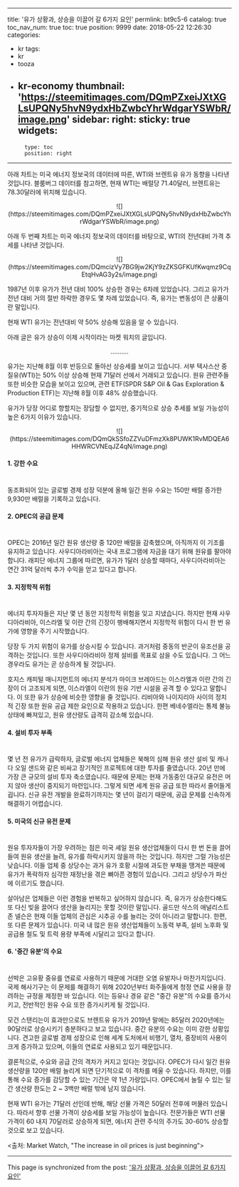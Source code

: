 
---
title: '유가 상황과, 상승을 이끌어 갈 6가지 요인'
permlink: bt9c5-6
catalog: true
toc_nav_num: true
toc: true
position: 9999
date: 2018-05-22 12:26:30
categories:
- kr
tags:
- kr
- tooza
- kr-economy
thumbnail: 'https://steemitimages.com/DQmPZxeiJXtXGLsUPQNy5hvN9ydxHbZwbcYhrWdgarYSWbR/image.png'
sidebar:
    right:
        sticky: true
widgets:
    -
        type: toc
        position: right
---


아래 차트는 미국 에너지 정보국의 데이터에 따른, WTI와 브렌트유 유가 동향을 나타낸 것입니다. 블룸버그 데이터를 참고하면, 현재 WTI는 배럴당 71.40달러, 브렌트유는 78.30달러에 위치해 있습니다. 

<center>
![](https://steemitimages.com/DQmPZxeiJXtXGLsUPQNy5hvN9ydxHbZwbcYhrWdgarYSWbR/image.png)
</center>

아래 두 번째 차트는 미국 에너지 정보국의 데이터를 바탕으로, WTI의 전년대비 가격 추세를 나타낸 것입니다.

<center>
![](https://steemitimages.com/DQmcizVy7BG9jw2KjY9zZKSGFKUfKwqmz9CqEtqHvAG3y2s/image.png)
</center>

1987년 이후 유가가 전년 대비 100% 상승한 경우는 6차례 있었습니다. 그리고 유가가 전년 대비 거의 절반 하락한 경우도 몇 차례 있었습니다. 즉, 유가는 변동성이 큰 상품이란 말입니다.

현재 WTI 유가는 전년대비 약 50% 상승해 있음을 알 수 있습니다.

아래 글은 유가 상승이 이제 시작이라는 마켓 워치의 글입니다.

<center>
..........
</center>

유가는 지난해 8월 이후 반등으로 돌아선 상승세를 보이고 있습니다. 서부 텍사스산 중질유(WTI)는 50% 이상 상승해 현재 71달러 선에서 거래되고 있습니다. 원유 관련주들 또한 비슷한 모습을 보이고 있으며, 관련 ETF(SPDR S&P Oil & Gas Exploration & Production ETF)는 지난해 8월 이후 48% 상승했습니다. 

유가가 당장 어디로 향할지는 장담할 수 없지만, 중기적으로 상승 추세를 보일 가능성이 높은 6가지 이유가 있습니다. 

<center>
![](https://steemitimages.com/DQmQkSSfoZZVuDFmzXk8PUWK1RvMDQEA6HHWRCVNEqJZ4qN/image.png)
</center>

#### 1. 강한 수요
#
동조화되어 있는 글로벌 경제 성장 덕분에 올해 일간 원유 수요는 150만 배럴 증가한 9,930만 배럴을 기록하고 있습니다.

#### 2. OPEC의 공급 문제 
#
OPEC는 2016년 일간 원유 생산량 중 120만 배럴을 감축했으며, 아직까지 이 기조를 유지하고 있습니다.  사우디아라비아는 국내 프로그램에 자금을 대기 위해 원유를 팔아야 합니다.  래피단 에너지 그룹에 따르면, 유가가 1달러 상승할 때마다, 사우디아라비아는 연간 31억 달러씩 추가 수익을 얻고 있다고 합니다.

#### 3. 지정학적 위험
#
에너지 투자자들은 지난 몇 년 동안 지정학적 위험을 잊고 지냈습니다.  하지만 현재 사우디아라비아, 이스라엘 및 이란 간의 긴장이 팽배해지면서 지정학적 위험이 다시 한 번 유가에 영향을 주기 시작했습니다.

당장 두 가지 위험이 유가를 상승시킬 수 있습니다. 과거처럼 중동의 반군이 유조선을 공격하는 것입니다. 또한 사우디아라비아 정제 설비를 목표로 삼을 수도 있습니다. 그 어느 경우라도 유가는 곧 상승하게 될 것입니다.

호지스 캐피털 매니지먼트의 에너지 분석가 마이크 브레아드는 이스라엘과 이란 간의 긴장이 더 고조되게 되면, 이스라엘이 이란의 원유 기반 시설을 공격 할 수 있다고 말합니다. 이 또한 유가 상승에 비슷한 영향을 줄 것입니다.  리비아와 나이지리아 사이의 정치적 긴장 또한 원유 공급 제한 요인으로 작용하고 있습니다. 한편 베네수엘라는 통제 불능 상태에 빠져있고, 원유 생산량도 급격히 감소해 있습니다.

#### 4. 설비 투자 부족
#
몇 년 전 유가가 급락하자, 글로벌 에너지 업체들은  북해의 심해 원유 생산 설비 및 캐나다 오일 샌드와 같은 비싸고 장기적인 프로젝트에 대한 투자를 줄였습니다. 20년 만에 가장 큰 규모의 설비 투자 축소였습니다. 때문에 문제는  현재 가동중인 대규모 유전은 머지 않아 생산이 중지되기 마련입니다.  그렇게 되면 세계 원유 공급 또한 따라서 줄어들게 굅니다. 신규 유전 개발을 완료하기까지는 몇 년이 걸리기 때문에, 공급 문제를 신속하게 해결하기 어렵습니다. 

#### 5. 미국의 신규 유전 문제
#
원유 투자자들이 가장 우려하는 점은  미국 셰일 원유 생산업체들이 다시 한 번 돈을 끌어들여 원유 생산을 늘려, 유가를 하락시키지 않을까 하는 것입니다. 하지만 그럴 가능성은 낮습니다. 이들 업체 중 상당수는 과거 유가 호황 시절에 과도한 부채을 땡겨쓴 때문에 유가가 폭락하자 심각한 재정난을 겪은 뼈아픈 경험이 있습니다. 그리고 상당수가 파산에 이르기도 했습니다.

살아남은 업체들은 이런 경험을 반복하고 싶어하지 않습니다. 즉, 유가가 상승한다해도 또 다신 빚을 끌어다 생산을 늘리지는 못할 것이란 말입니다. 골드만 삭스의 애널리스트 존 넬슨은 현재 이들 업체의 관심은 시추공 수를 늘리는 것이 아니라고 말합니다.  한편, 또 다른 문제가 있습니다. 미국 내 많은 원유 생산업체들이 노동력 부족, 설비 노후화 및 공급용 철도 및 트럭 용량 부족에 시달리고 있다고 합니다.

#### 6. '중간 유분'의 수요
#
선박은 고유황 중유를 연료로 사용하기 때문에 거대한 오염 유발자나 마찬가지입니다. 국제 해사기구는 이 문제를 해결하기 위해 2020년부터 화주들에게 청정 연료 사용을 장려하는 규정을 제정한 바 있습니다.  이는 등유나 경유 같은 "중간 유분"의 수요를 증가시키고, 전반적인 원유 수요 또한 증가시키게 될 것입니다. 

모건 스탠리는이 효과만으로도 브렌트유 유가가 2019년 말에는 85달러  2020년에는 90달러로 상승시키기 충분하다고 보고 있습니다. 중간 유분의 수요는 이미 강한 상황입니다. 견고한 글로벌 경제 성장으로 인해 세계 도처에서 비행기, 열차, 중장비의 사용이 크게 증가하고 있으며, 이들의 연료로 사용되고 있기 때문입니다.

결론적으로, 수요와 공급 간의 격차가 커지고 있다는 것입니다.  OPEC가 다시 일간 원유 생산량을 120만 배럴 늘리게 되면 단기적으로 이 격차를 메울 수 있습니다.  하지만,  이를 통해 수요 증가를 감당할 수 있는 기간은 약 1년 가량입니다. OPEC에서 늘릴 수 있는 일간 생산량 한도는 2 ~ 3백만 배럴 밖에 남지 않습니다.

현재 WTI 유가는 71달러 선인데 반해, 해당 선물 가격은 50달러 전후에 머물러 있습니다.  따라서 향후 선물 가격이 상승세를 보일 가능성이 높습니다.  전문가들은 WTI 선물 가격이 60 내지 70달러로 상승하게 되면, 에너지 관련 주식의 주가도 30-60% 상승할 것으로 보고 있습니다. 

<출처: Market Watch, "The increase in oil prices is just beginning">

- - -

This page is synchronized from the post: ['유가 상황과, 상승을 이끌어 갈 6가지 요인'](https://steemit.com/@pius.pius/bt9c5-6)
